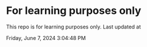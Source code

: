 # For learning purposes only
This repo is for learning purposes only.
Last updated at

Friday, June 7, 2024 3:04:48 PM


